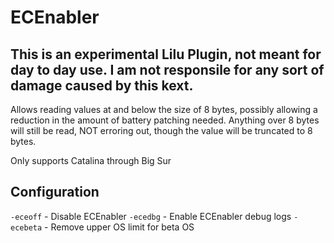 # ECEnabler

## This is an experimental Lilu Plugin, not meant for day to day use. I am not responsile for any sort of damage caused by this kext.

Allows reading values at and below the size of 8 bytes, possibly allowing a reduction in the amount of battery patching needed. Anything over 8 bytes will still be read, NOT erroring out, though the value will be truncated to 8 bytes.

Only supports Catalina through Big Sur

## Configuration

`-eceoff` - Disable ECEnabler
`-ecedbg` - Enable ECEnabler debug logs
`-ecebeta` - Remove upper OS limit for beta OS

